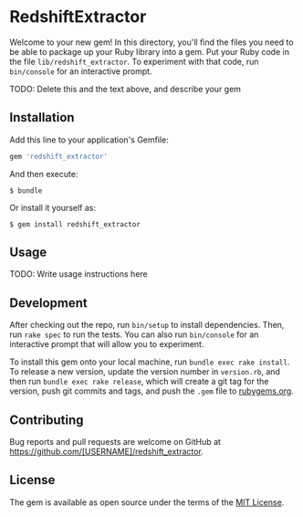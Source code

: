 # RedshiftExtractor

Welcome to your new gem! In this directory, you'll find the files you need to be able to package up your Ruby library into a gem. Put your Ruby code in the file `lib/redshift_extractor`. To experiment with that code, run `bin/console` for an interactive prompt.

TODO: Delete this and the text above, and describe your gem

## Installation

Add this line to your application's Gemfile:

```ruby
gem 'redshift_extractor'
```

And then execute:

    $ bundle

Or install it yourself as:

    $ gem install redshift_extractor

## Usage

TODO: Write usage instructions here

## Development

After checking out the repo, run `bin/setup` to install dependencies. Then, run `rake spec` to run the tests. You can also run `bin/console` for an interactive prompt that will allow you to experiment.

To install this gem onto your local machine, run `bundle exec rake install`. To release a new version, update the version number in `version.rb`, and then run `bundle exec rake release`, which will create a git tag for the version, push git commits and tags, and push the `.gem` file to [rubygems.org](https://rubygems.org).

## Contributing

Bug reports and pull requests are welcome on GitHub at https://github.com/[USERNAME]/redshift_extractor.


## License

The gem is available as open source under the terms of the [MIT License](http://opensource.org/licenses/MIT).

